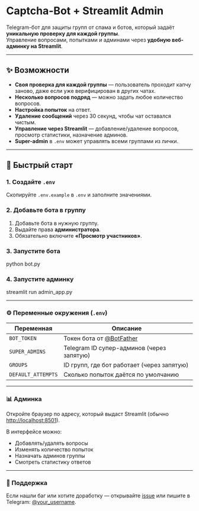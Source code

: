 
# Captcha-Bot + Streamlit Admin

Telegram-бот для защиты групп от спама и ботов, который задаёт **уникальную проверку для каждой группы**.  
Управление вопросами, попытками и админами через **удобную веб-админку на Streamlit**.

---

## ✨ Возможности

- **Своя проверка для каждой группы** — пользователь проходит капчу заново, даже если уже верифицирован в других чатах.  
- **Несколько вопросов подряд** — можно задать любое количество вопросов.  
- **Настройка попыток** на ответ.  
- **Удаление сообщений** через 30 секунд, чтобы чат оставался чистым.  
- **Управление через Streamlit** — добавление/удаление вопросов, просмотр статистики, назначение админов.  
- **Super-admin** в `.env` может управлять всеми группами из лички.

---

## 🚀 Быстрый старт

### 1. Создайте `.env`
Скопируйте `.env.example` в `.env` и заполните значениями.

### 2. Добавьте бота в группу
1. Добавьте бота в нужную группу.
2. Выдайте права **администратора**.
3. Обязательно включите **«Просмотр участников»**.

### 3. Запустите бота
python bot.py


### 4. Запустите админку
streamlit run admin_app.py

---

### ⚙️ Переменные окружения (`.env`)

| Переменная         | Описание                                          |
|--------------------|---------------------------------------------------|
| `BOT_TOKEN`        | Токен бота от [@BotFather](https://t.me/BotFather) |
| `SUPER_ADMINS`     | Telegram ID супер-админов (через запятую)         |
| `GROUPS`           | ID групп, где бот работает (через запятую)        |
| `DEFAULT_ATTEMPTS` | Сколько попыток даётся по умолчанию               |

---

### 📊 Админка

Откройте браузер по адресу, который выдаст Streamlit (обычно [http://localhost:8501](http://localhost:8501)).

В интерфейсе можно:
- Добавлять/удалять вопросы  
- Изменять количество попыток  
- Назначать админов группы  
- Смотреть статистику ответов  

---

### 🤝 Поддержка

Если нашли баг или хотите доработку — открывайте [issue](https://github.com/your_repo/issues) или пишите в Telegram: [@your_username](https://t.me/your_username).
```